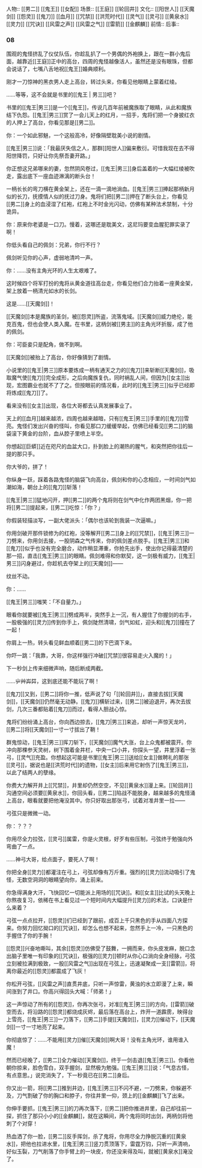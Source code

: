 人物:: [[男二]] [[鬼王]] [[女配]]
场景:: [[王庭]] [[轮回井]]
文化:: [[阳世人]] [[天魔剑]] [[怨灵]] [[鬼刀]] [[血月]] [[咒禁]] [[洪荒时代]] [[灵气]] [[灵弓]] [[黄泉水]] [[灵力]] [[咒诀]] [[风雷之声]] [[风雷之气]] [[雷箭]] [[金麒麟]]
前情:: 
后事:: 

### 08

围观的鬼怪挤乱了仪仗队伍，你趁乱扒了一个男偶的外袍换上，跟在一群小鬼后面，越靠近[[王庭]]正中的高台，四周的鬼怪越像活人，虽然还是没有眼珠，但都会说话了，七嘴八舌地祝[[鬼王]]婚典顺利。

刚才一刀惊神的黑衣男人走上高台，转过头来，你看见他眼睛上蒙着红绫。

……等等，这不会就是书里的[[鬼王 | 男三]]吧？

书里的[[鬼王|男三]]是一个[[鬼王]]，传说几百年前被魔族取了眼睛，从此和魔族结下仇怨。[[鬼王|男三]]赏了一会儿天上的红月，一招手，鬼将们把一个身披红衣的人押上了高台，你看见那是[[男二]]。

你：一个如此邪魅，一个这般高冷，好像隔壁耽美小说的剧情。

[[鬼王|男三]]说：「我最厌失信之人，那群[[阳世人]]偏来敷衍。可惜我现在去不得阳世降罚，只好让你先祭吾妻开路。」

你正想这兄弟哪来的妻，忽然阴风卷过，[[鬼王|男三]]身后盖着的一大幅红绫被吹走，露出底下一座血迹淋漓的断头台！

一柄长长的弯刀横在黄金架上，还在一滴一滴地淌血。[[鬼王|男三]]捧起那柄新月似的长刀，抚摸情人似的抚过刀身。鬼将们把[[男二]]押在了断头台上，你看见[[男二]]身上的血浸湿了红袍，红袍上不时金光闪动，仿佛有某种法术禁制，十分诡异。

你：原来你老婆是一口刀。慢着，这哪还是耽美文，这尼玛要变血腥犯罪实录了啊！

你低头看自己的佩剑：兄弟，你行不行？

佩剑听见你的心声，虚弱地清吟一声。

你：……没有主角光环的人生太艰难了。

这时候四个将军打扮的鬼将从黄金道往高台走，你看见他们合力抬着一座黄金架，架上放着一柄清光如水的长剑。

这是……[[天魔剑]]！

[[天魔剑]]本是魔族的圣剑，被[[怨灵]]所盗，流落鬼域。[[天魔剑]]威力绝伦，能克百鬼，但也会使人类入魔。在书里，这柄剑被[[男主]]的主角光环折服，成了他的佩剑。

你：可臣妾只是配角，做不到啊。

[[天魔剑]]被抬上了高台，你好像猜到了剧情。

小说里的[[鬼王|男三]]原本要炼成一柄有通天之力的[[鬼刀]]来斩断[[天魔剑]]，吸取魔气使[[鬼刀]]完全成形，之后向魔族复仇，同时祸乱人间，但因为[[女主]]出现，宏图霸业也就不了了之。但按眼前的情况看，此时的[[鬼王|男三]]似乎已经即将炼成[[鬼刀]]了。

看来没有[[女主]]出现，各位大哥都去认真发展事业了。

天上的[[血月]]越来越浓，四周也越来越暗，只有[[鬼王|男三]]手里的[[鬼刀]]雪亮。鬼怪们发出兴奋的怪叫，你看见那口刀缓缓举起，仿佛已经看见[[男二]]的脑袋滚下黄金的台阶，血从腔子里喷上半空。

你想起[[巨蟒]]近在咫尺的血盆大口，扑到脸上的潮热的腥气，和突然把你往后一提的那只手。

你大爷的，拼了！

你纵身一跃，踩着各路鬼怪的脑袋飞向高台，佩剑和你的心念相应，一时间剑气如潮如海，朝台上的[[鬼刀]]斩落！

[[鬼王|男三]]猛地闪开，押[[男二]]的两个鬼将则在剑气中化作两团黑烟，你一把将[[男二]]提起来，[[男二]]吃惊：「你？」

你假装轻描淡写，一副大佬派头：「偶尔也该轮到我装一次逼嘛。」

你用剑破开那件锁修为的红袍，没等解开[[男二]]身上的[[咒禁]]，[[鬼王|男三]]一刀劈来，你用剑去接，一股阴森之气传来，你的佩剑差点脱手。[[鬼王|男三]]和[[鬼刀]]似乎也没有完全磨合，动作稍显滞重，你抢先出手，使出你记得最清楚的那一招，直击[[鬼王|男三]]的眼睛。佩剑难得和你默契，这一剑极有威力，[[鬼王| 男三]]闪身避过，你趁机去夺架上的[[天魔剑]]——

纹丝不动。

你：……

[[鬼王|男三]]嗤笑：「不自量力。」

眼看你就要被[[鬼王|男三]]劈成两半，突然手上一沉，有人握住了你握剑的右手，一股极强的[[灵力]]传到你手上，佩剑陡然清啸，剑气如虹，迎头和[[鬼刀]]撞在了一起！

你肩上一热，转头看见鲜血顺着[[男二]]的下巴滴下来。

你吓一跳：「我靠，大哥，你这样强行冲破[[咒禁]]很容易走火入魔的！」

下一秒剑上传来细微声响，随后断成两截。

……屮艸芔茻，这到底还能不能玩了啊！

[[鬼刀]]又到，[[男二]]将你一推，低声说了句「[[轮回井]]」，直接去拔[[天魔剑]]，[[天魔剑]]仍然毫无动静。[[鬼刀]]横斩过来，[[男二]]被迫退开，再次去拔剑，几次三番都贴着[[鬼刀]]而过，看得人胆战心惊。

鬼将们纷纷涌上高台，你向西边掠去，[[鬼刀|男三]]来追，却听一声惊天龙吟，[[男二]]将[[天魔剑]]一寸一寸拔出了鞘！

群鬼惊动，[[鬼王|男三]]挥刀斩下，[[天魔剑]]魔气大涨，台上众鬼都被震开。你冲向那棵参天灵树，树下围着金井栏，中央一口小井，你探头一望，井里浮着一张弓，[[灵气]]充盈。你想起这可能是书里[[鬼王|男三]]送给[[女主]]做聘礼的那张[[灵弓]]，据说也是[[洪荒时代]]的遗物，[[女主]]后来用它射伤了[[鬼王|男三]]，以此了结两人的孽缘。

你费大力解开井上[[咒禁]]，井里却仍然空空，不见[[黄泉水]]漫上来。[[轮回井]]沟通空间必须要[[黄泉水]]，你回头看，[[男二]]陷战不能脱身，越来越多的鬼怪涌上高台，眼看就要把他淹没其中。你只好取出那张弓，试着对准井里一拉——

弓弦只是微微一动。

你：？？？

你用尽全力拉弦，[[灵弓]]属雷，你是火灵根，好歹有些压制，弓弦终于勉强向外弯曲了一点。

……神弓大哥，给点面子，要死人了啊！

你把全身[[灵力]]都灌注在弓上，弓弦却像有万斤重。强烈的[[灵力]]流动吸引了鬼怪，无数空洞洞的眼睛望向你，涌上前来。

你急得满身大汗，飞快回忆一切能派上用场的[[咒诀]]。和[[女主]]比试的头天晚上你熬夜复习，依稀在书上看见过一个短时间内大幅提升[[灵力]]的术法，口诀是什么来着？

弓弦一点点拉开，[[怨灵]]们已经到了跟前，成百上千只黑色的手从四面八方探来。你努力回忆拗口的[[咒诀]]，却怎么也想不起来，忽然手上一冷，一只黑色的手握住了你的手腕！

[[怨灵]]兴奋地嘶叫，其余[[怨灵]]仿佛受了鼓舞，一拥而来，你头皮发麻，脱口念出脑子里唯一有印象的[[咒诀]]，极强的[[灵力]]顿时从你心口淌向全身经脉，弓弦立刻被拉满到极致，一股[[风雷之气]]出现在弓弦上，迅速凝聚成一支[[雷箭]]，将离你最近的[[怨灵]]都震成了飞灰！

你松开弓弦，[[风雷之声]]直贯井底，只听一声惊雷，黄浊的水立即漫了上来，瞬间涨到了井口。你高兴得回头大喊：「师弟！」

这一声惊动了所有的[[怨灵]]，你再次张弓，对准[[鬼王|男三]]的方向，[[雷箭]]破空而去，将沿路的[[怨灵]]都烧成灰烬，最后落在高台上，炸开一道霹雳，映得台上雪亮，[[鬼王|男三]]一刀落下，[[男二]]手提[[天魔剑]]，[[灵力]]催动下，[[天魔剑]]一寸一寸地亮了起来。

你彻底惊了：……不能用[[灵力]]催[[天魔剑]]啊大哥！没有主角光环，谁用谁入魔！

然而已经晚了，[[男二]]全力催动[[天魔剑]]，终于一剑击退[[鬼王|男三]]。你看他朝你掠来，脸色雪白，双手握剑，显然极为勉强。[[鬼王|男三]]说：「气息古怪，有点意思。」说完消失了，下一秒竟已在[[男二]]身后。

你又出一箭，将[[男二]]推到井边，[[鬼王|男三]]不闪不避，一刀劈来，你躲避不及，刀气割破了你的胸口和脖子，你往井里一仰，颈上的[[金麒麟]]飞了出来。

你伸手要抓，[[鬼王|男三]]的刀再次落下，[[男二]]把你推进井里，自己却往前一探，抓住了那只小小的[[金麒麟]]，就在这瞬间，两个鬼将同时出剑，两柄剑将他刺了个对穿！

热血洒了你一脸，[[男二]]反手挥剑，杀了鬼将，你用尽全力挣脱沉重的[[黄泉水]]，把他也拉进水里，[[鬼王|男三]]竖刀贯顶落下，雷霆万钧，只听一声清响，好似玉裂，刀气削落了你手臂上的一块皮，你还没来得及叫，就被[[黄泉水]]淹没了。